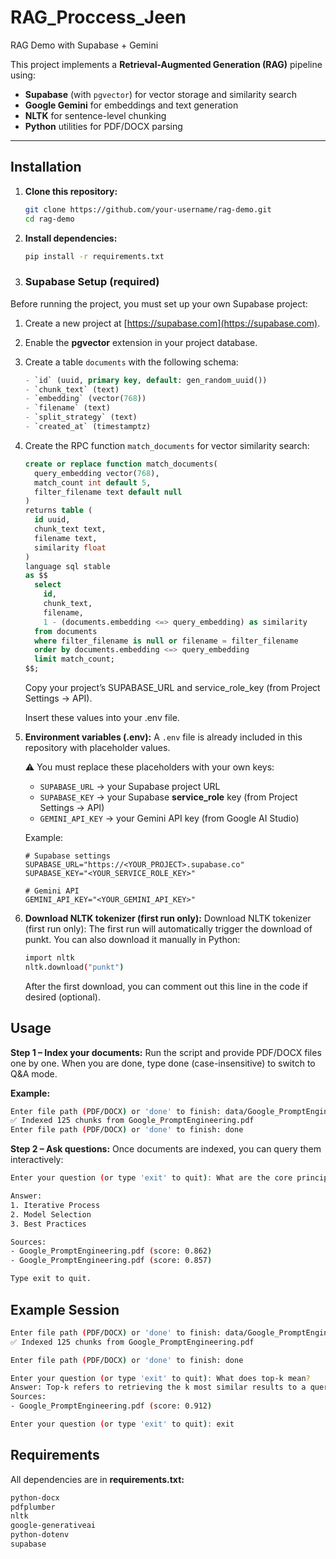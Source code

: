 # RAG_Proccess_Jeen
RAG Demo with Supabase + Gemini

This project implements a **Retrieval-Augmented Generation (RAG)** pipeline using:

- **Supabase** (with `pgvector`) for vector storage and similarity search  
- **Google Gemini** for embeddings and text generation  
- **NLTK** for sentence-level chunking  
- **Python** utilities for PDF/DOCX parsing  

---

## Installation

1. **Clone this repository:**
   ```bash
   git clone https://github.com/your-username/rag-demo.git
   cd rag-demo
   ```

2. **Install dependencies:**
   ```bash
   pip install -r requirements.txt
   ```
3. ### Supabase Setup (required)

Before running the project, you must set up your own Supabase project:

1. Create a new project at [https://supabase.com](https://supabase.com).
2. Enable the **pgvector** extension in your project database.
3. Create a table `documents` with the following schema:
   ```sql
   - `id` (uuid, primary key, default: gen_random_uuid())
   - `chunk_text` (text)
   - `embedding` (vector(768))
   - `filename` (text)
   - `split_strategy` (text)
   - `created_at` (timestamptz)
   ```
5. Create the RPC function `match_documents` for vector similarity search:
   ```sql
   create or replace function match_documents(
     query_embedding vector(768),
     match_count int default 5,
     filter_filename text default null
   )
   returns table (
     id uuid,
     chunk_text text,
     filename text,
     similarity float
   )
   language sql stable
   as $$
     select
       id,
       chunk_text,
       filename,
       1 - (documents.embedding <=> query_embedding) as similarity
     from documents
     where filter_filename is null or filename = filter_filename
     order by documents.embedding <=> query_embedding
     limit match_count;
   $$;
   ```

   Copy your project’s SUPABASE_URL and service_role_key (from Project Settings → API).
   
   Insert these values into your .env file.
   
   
4. **Environment variables (.env):**
   A `.env` file is already included in this repository with placeholder values.  

   ⚠️ You must replace these placeholders with your own keys:  
   - `SUPABASE_URL` → your Supabase project URL  
   - `SUPABASE_KEY` → your Supabase **service_role** key (from Project Settings → API)  
   - `GEMINI_API_KEY` → your Gemini API key (from Google AI Studio)  

   Example:  
   ```env
   # Supabase settings
   SUPABASE_URL="https://<YOUR_PROJECT>.supabase.co"
   SUPABASE_KEY="<YOUR_SERVICE_ROLE_KEY>"

   # Gemini API
   GEMINI_API_KEY="<YOUR_GEMINI_API_KEY>"
   ```

6. **Download NLTK tokenizer (first run only):**
   Download NLTK tokenizer (first run only):
   The first run will automatically trigger the download of punkt.
   You can also download it manually in Python:
   ```bash
   import nltk
   nltk.download("punkt")
   ```
   
   After the first download, you can comment out this line in the code if desired (optional).

## Usage

**Step 1 – Index your documents:**
Run the script and provide PDF/DOCX files one by one.
When you are done, type done (case-insensitive) to switch to Q&A mode.

**Example:**
```bash
Enter file path (PDF/DOCX) or 'done' to finish: data/Google_PromptEngineering.pdf
✅ Indexed 125 chunks from Google_PromptEngineering.pdf
Enter file path (PDF/DOCX) or 'done' to finish: done
```

**Step 2 – Ask questions:**
Once documents are indexed, you can query them interactively:
```bash
Enter your question (or type 'exit' to quit): What are the core principles of prompt engineering?

Answer:
1. Iterative Process  
2. Model Selection  
3. Best Practices

Sources:
- Google_PromptEngineering.pdf (score: 0.862)
- Google_PromptEngineering.pdf (score: 0.857)

Type exit to quit.
```
## Example Session
```bash
Enter file path (PDF/DOCX) or 'done' to finish: data/Google_PromptEngineering.pdf
✅ Indexed 125 chunks from Google_PromptEngineering.pdf

Enter file path (PDF/DOCX) or 'done' to finish: done

Enter your question (or type 'exit' to quit): What does top-k mean?
Answer: Top-k refers to retrieving the k most similar results to a query based on cosine similarity.
Sources:
- Google_PromptEngineering.pdf (score: 0.912)

Enter your question (or type 'exit' to quit): exit
```
## Requirements
All dependencies are in **requirements.txt:**
```bash
python-docx
pdfplumber
nltk
google-generativeai
python-dotenv
supabase
```
